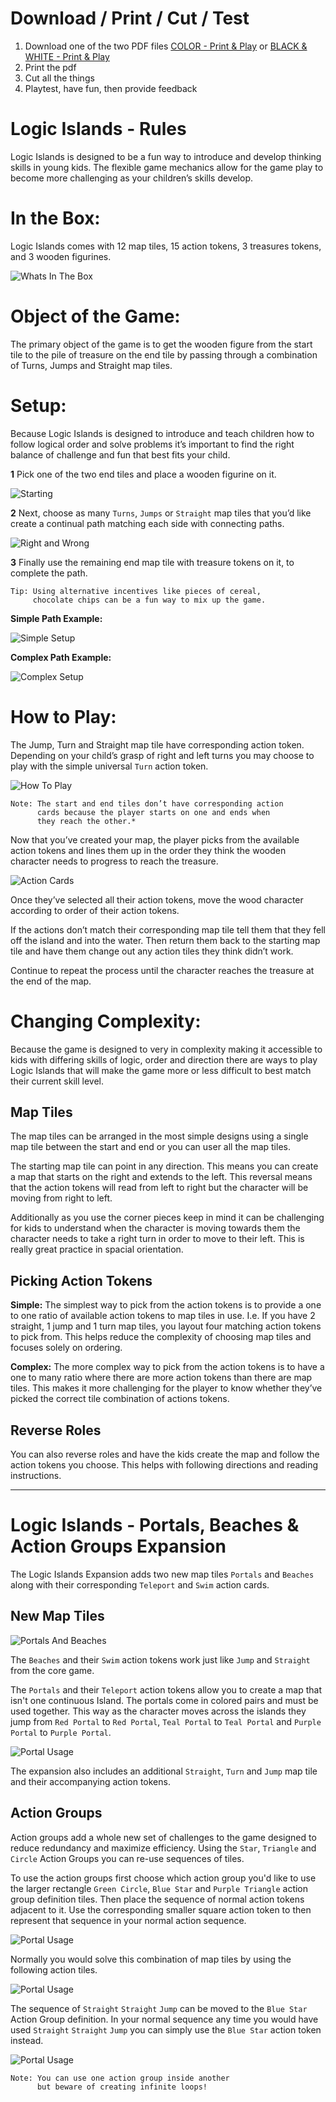 # Download / Print / Cut / Test

1. Download one of the two PDF files [COLOR - Print & Play](/PRINT-ME---COLOR.pdf) or [BLACK & WHITE - Print & Play](/PRINT-ME---B&W.pdf)
2. Print the pdf
3. Cut all the things
4. Playtest, have fun, then provide feedback


# Logic Islands  - Rules

Logic Islands is designed to be a fun way to introduce and develop thinking skills in young kids. The flexible game mechanics allow for the game play to become more challenging as your children’s skills develop.

# In the Box:
Logic Islands comes with 12 map tiles, 15 action tokens, 3 treasures tokens, and 3 wooden figurines.

![Whats In The Box](/readme-images/in-the-box.jpg)

# Object of the Game:
The primary object of the game is to get the wooden figure from the start tile to the pile of treasure on the end tile by passing through a combination of Turns, Jumps and Straight map tiles.

# Setup:
Because Logic Islands is designed to introduce and teach children how to follow logical order and solve problems it’s important to find the right balance of challenge and fun that best fits your child.

**1** Pick one of the two end tiles and place a wooden figurine on it.

![Starting](/readme-images/start.jpg)

**2** Next, choose as many `Turns`, `Jumps` or `Straight` map tiles that you’d like create a continual path matching each side with connecting paths.

![Right and Wrong](/readme-images/right-wrong-setup.jpg)

**3** Finally use the remaining end map tile with treasure tokens on it, to complete the path.

```
Tip: Using alternative incentives like pieces of cereal,
     chocolate chips can be a fun way to mix up the game.
```

**Simple Path Example:**

![Simple Setup](/readme-images/setup.jpg)

**Complex Path Example:**

![Complex Setup](/readme-images/complex.jpg)

# How to Play:

The Jump, Turn and Straight map tile have corresponding action token. Depending on your child’s grasp of right and left turns you may choose to play with the simple universal `Turn` action token.

![How To Play](/readme-images/how-to-play.jpg)

```
Note: The start and end tiles don’t have corresponding action
      cards because the player starts on one and ends when
      they reach the other.*
```

Now that you’ve created your map, the player picks from the available action tokens and lines them up in the order they think the wooden character needs to progress to reach the treasure.

![Action Cards](/readme-images/action-cards.jpg)

Once they’ve selected all their action tokens, move the wood character according to order of their action tokens.

If the actions don’t match their corresponding map tile tell them that they fell off the island and into the water. Then return them back to the starting map tile and have them change out any action tiles they think didn’t work.

Continue to repeat the process until the character reaches the treasure at the end of the map.


# Changing Complexity:

Because the game is designed to very in complexity making it accessible to kids with differing skills of logic, order and direction there are ways to play Logic Islands that will make the game more or less difficult to best match their current skill level.

## Map Tiles

The map tiles can be arranged in the most simple designs using a single map tile between the start and end or you can user all the map tiles.

The starting map tile can point in any direction. This means you can create a map that starts on the right and extends to the left. This reversal means that the action tokens will read from left to right but the character will be moving from right to left.

Additionally as you use the corner pieces keep in mind it can be challenging for kids to understand when the character is moving towards them the character needs to take a right turn in order to move to their left. This is really great practice in spacial orientation.

## Picking Action Tokens

**Simple:** The simplest way to pick from the action tokens is to provide a one to one ratio of available action tokens to map tiles in use. I.e. If you have 2 straight, 1 jump and 1 turn map tiles, you layout four matching action tokens to pick from. This helps reduce the complexity of choosing map tiles and focuses solely on ordering.

**Complex:** The more complex way to pick from the action tokens is to have a one to many ratio where there are more action tokens than there are map tiles. This makes it more challenging for the player to know whether they’ve picked the correct tile combination of actions tokens.

## Reverse Roles

You can also reverse roles and have the kids create the map and follow the action tokens you choose. This helps with following directions and reading instructions.


---

# Logic Islands - Portals, Beaches & Action Groups Expansion

The Logic Islands Expansion adds two new map tiles `Portals` and `Beaches` along with their corresponding `Teleport` and `Swim` action cards.

## New Map Tiles

![Portals And Beaches](/readme-images/expantion.jpg)

The `Beaches` and their `Swim` action tokens work just like `Jump` and `Straight` from the core game.

The `Portals` and their `Teleport` action tokens allow you to create a map that isn't one continuous Island. The portals come in colored pairs and must be used together. This way as the character moves across the islands they jump from `Red Portal` to `Red Portal`, `Teal Portal` to `Teal Portal` and `Purple Portal` to `Purple Portal`.

![Portal Usage](/readme-images/portal-usage.jpg)

The expansion also includes an additional `Straight`, `Turn` and `Jump` map tile and their accompanying action tokens.

## Action Groups

Action groups add a whole new set of challenges to the game designed to reduce redundancy and maximize efficiency. Using the `Star`, `Triangle` and `Circle` Action Groups you can re-use sequences of tiles.

To use the action groups first choose which action group you'd like to use the larger rectangle `Green Circle`, `Blue Star` and `Purple Triangle` action group definition tiles. Then place the sequence of normal action tokens adjacent to it. Use the corresponding smaller square action token to then represent that sequence in your normal action sequence.

![Portal Usage](/readme-images/action-group-map.jpg)

Normally you would solve this combination of map tiles by using the following action tiles.

![Portal Usage](/readme-images/without-actions.jpg)

The sequence of `Straight` `Straight` `Jump` can be moved to the `Blue Star` Action Group definition. In your normal sequence any time you would have used `Straight` `Straight` `Jump` you can simply use the `Blue Star` action token instead.

![Portal Usage](/readme-images/with-actions.jpg)

```
Note: You can use one action group inside another
      but beware of creating infinite loops!
```
